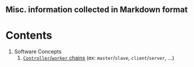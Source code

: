 ## Misc. information collected in Markdown format

# Contents
<!----------------------------------------------------------------------------->
1. Software Concepts
   1. [`Controller`/`worker` chains](SoftwareConcepts/CW-chain.md)
      (ex: `master`/`slave`, `client`/`server`, ...)